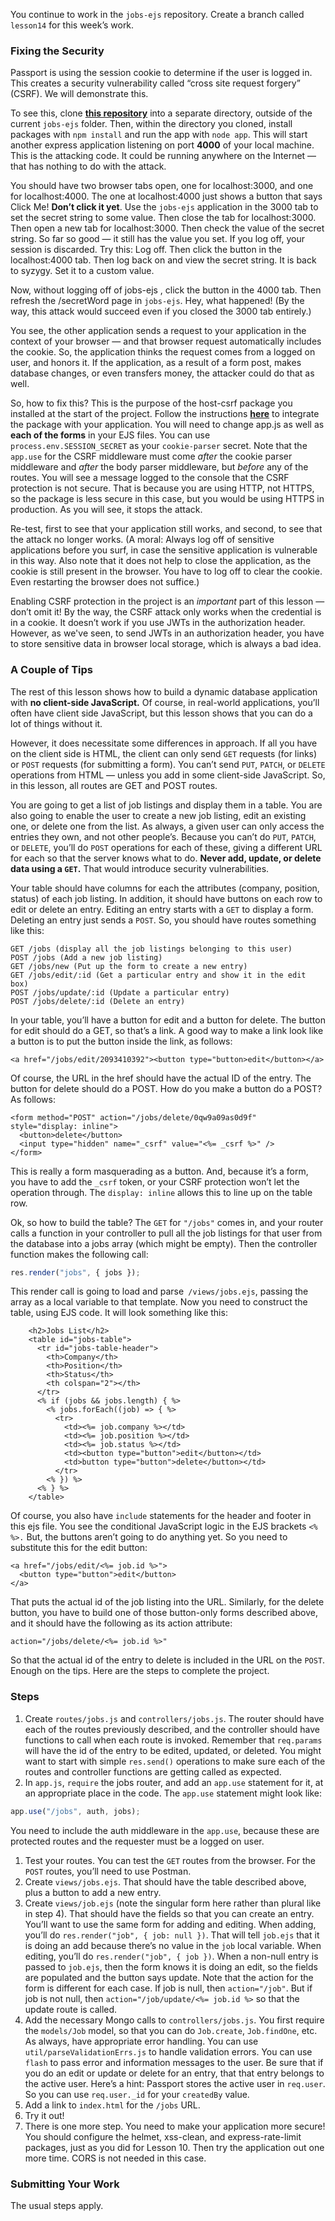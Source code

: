 You continue to work in the `jobs-ejs` repository. Create a branch called `lesson14` for this week’s work.

### Fixing the Security

Passport is using the session cookie to determine if the user is logged in. This creates a security vulnerability called “cross site request forgery” (CSRF). We will demonstrate this.

To see this, clone **[this repository](https://github.com/Code-the-Dream-School/csrf-attack)** into a separate directory, outside of the current `jobs-ejs` folder. Then, within the directory you cloned, install packages with `npm install` and run the app with `node app`. This will start another express application listening on port **4000** of your local machine. This is the attacking code. It could be running anywhere on the Internet — that has nothing to do with the attack.

You should have two browser tabs open, one for localhost:3000, and one for localhost:4000\. The one at localhost:4000 just shows a button that says Click Me! **Don’t click it yet**. Use the `jobs-ejs` application in the 3000 tab to set the secret string to some value. Then close the tab for localhost:3000\. Then open a new tab for localhost:3000\. Then check the value of the secret string. So far so good — it still has the value you set. If you log off, your session is discarded. Try this: Log off. Then click the button in the localhost:4000 tab. Then log back on and view the secret string. It is back to syzygy. Set it to a custom value.

Now, without logging off of jobs-ejs , click the button in the 4000 tab. Then refresh the /secretWord page in `jobs-ejs`. Hey, what happened! (By the way, this attack would succeed even if you closed the 3000 tab entirely.)

You see, the other application sends a request to your application in the context of your browser — and that browser request automatically includes the cookie. So, the application thinks the request comes from a logged on user, and honors it. If the application, as a result of a form post, makes database changes, or even transfers money, the attacker could do that as well.

So, how to fix this? This is the purpose of the host-csrf package you installed at the start of the project. Follow the instructions **[here](https://www.npmjs.com/package/host-csrf#:~:text=The%20csrf%20middleware,Example%3A)** to integrate the package with your application. You will need to change app.js as well as **each of the forms** in your EJS files. You can use `process.env.SESSION_SECRET` as your `cookie-parser` secret. Note that the `app.use` for the CSRF middleware must come _after_ the cookie parser middleware and _after_ the body parser middleware, but _before_ any of the routes. You will see a message logged to the console that the CSRF protection is not secure. That is because you are using HTTP, not HTTPS, so the package is less secure in this case, but you would be using HTTPS in production. As you will see, it stops the attack.

Re-test, first to see that your application still works, and second, to see that the attack no longer works. (A moral: Always log off of sensitive applications before you surf, in case the sensitive application is vulnerable in this way. Also note that it does not help to close the application, as the cookie is still present in the browser. You have to log off to clear the cookie. Even restarting the browser does not suffice.)

Enabling CSRF protection in the project is an _important_ part of this lesson — don’t omit it! By the way, the CSRF attack only works when the credential is in a cookie. It doesn’t work if you use JWTs in the authorization header.  However, as we've seen, to send JWTs in an authorization header, you have to store sensitive data in browser local storage, which is always a bad idea.

### A Couple of Tips

The rest of this lesson shows how to build a dynamic database application with **no client-side JavaScript.** Of course, in real-world applications, you’ll often have client side JavaScript, but this lesson shows that you can do a lot of things without it.

However, it does necessitate some differences in approach. If all you have on the client side is HTML, the client can only send `GET` requests (for links) or `POST` requests (for submitting a form). You can’t send `PUT`, `PATCH`, or `DELETE` operations from HTML — unless you add in some client-side JavaScript. So, in this lesson, all routes are GET and POST routes.

You are going to get a list of job listings and display them in a table. You are also going to enable the user to create a new job listing, edit an existing one, or delete one from the list. As always, a given user can only access the entries they own, and not other people’s. Because you can’t do `PUT`, `PATCH`, or `DELETE`, you’ll do `POST` operations for each of these, giving a different URL for each so that the server knows what to do. **Never add, update, or delete data using a `GET`.** That would introduce security vulnerabilities.

Your table should have columns for each the attributes (company, position, status) of each job listing. In addition, it should have buttons on each row to edit or delete an entry. Editing an entry starts with a `GET` to display a form. Deleting an entry just sends a `POST`. So, you should have routes something like this:

```
GET /jobs (display all the job listings belonging to this user)
POST /jobs (Add a new job listing)
GET /jobs/new (Put up the form to create a new entry)
GET /jobs/edit/:id (Get a particular entry and show it in the edit box)
POST /jobs/update/:id (Update a particular entry)
POST /jobs/delete/:id (Delete an entry)
```

In your table, you’ll have a button for edit and a button for delete. The button for edit should do a GET, so that’s a link. A good way to make a link look like a button is to put the button inside the link, as follows:

```
<a href="/jobs/edit/2093410392"><button type="button>edit</button></a>
```

Of course, the URL in the href should have the actual ID of the entry. The button for delete should do a POST. How do you make a button do a POST? As follows:

```
<form method="POST" action="/jobs/delete/0qw9a09as0d9f" style="display: inline">
  <button>delete</button>
  <input type="hidden" name="_csrf" value="<%= _csrf %>" />
</form>
```

This is really a form masquerading as a button. And, because it’s a form, you have to add the `_csrf` token, or your CSRF protection won’t let the operation through. The `display: inline` allows this to line up on the table row.

Ok, so how to build the table? The `GET` for `"/jobs"` comes in, and your router calls a function in your controller to pull all the job listings for that user from the database into a jobs array (which might be empty). Then the controller function makes the following call:

```javascript
res.render("jobs", { jobs });
```

This render call is going to load and parse` /views/jobs.ejs`, passing the array as a local variable to that template. Now you need to construct the table, using EJS code. It will look something like this:

```
    <h2>Jobs List</h2>
    <table id="jobs-table">
      <tr id="jobs-table-header">
        <th>Company</th>
        <th>Position</th>
        <th>Status</th>
        <th colspan="2"></th>
      </tr>
      <% if (jobs && jobs.length) { %>
        <% jobs.forEach((job) => { %>
          <tr>
            <td><%= job.company %></td>
            <td><%= job.position %></td>
            <td><%= job.status %></td>
            <td><button type="button">edit</button></td>
            <td>button type="button">delete</button></td>
          </tr>
        <% }) %>
      <% } %>
    </table>
```

Of course, you also have `include` statements for the header and footer in this ejs file. You see the conditional JavaScript logic in the EJS brackets `<% %>.` But, the buttons aren’t going to do anything yet. So you need to substitute this for the edit button:

```
<a href="/jobs/edit/<%= job.id %>">
  <button type="button">edit</button>
</a>
```

That puts the actual id of the job listing into the URL. Similarly, for the delete button, you have to build one of those button-only forms described above, and it should have the following as its action attribute:

```
action="/jobs/delete/<%= job.id %>"
```

So that the actual id of the entry to delete is included in the URL on the `POST`. Enough on the tips. Here are the steps to complete the project.

### Steps

1. Create `routes/jobs.js` and `controllers/jobs.js`. The router should have each of the routes previously described, and the controller should have functions to call when each route is invoked. Remember that `req.params` will have the id of the entry to be edited, updated, or deleted. You might want to start with simple `res.send()` operations to make sure each of the routes and controller functions are getting called as expected.
2. In `app.js`, `require` the jobs router, and add an `app.use` statement for it, at an appropriate place in the code. The `app.use` statement might look like:

```javascript
app.use("/jobs", auth, jobs);
```

You need to include the auth middleware in the `app.use`, because these are protected routes and the requester must be a logged on user.

1. Test your routes. You can test the `GET` routes from the browser. For the `POST` routes, you’ll need to use Postman.
2. Create `views/jobs.ejs`. That should have the table described above, plus a button to add a new entry.
3. Create `views/job.ejs` (note the singular form here rather than plural like in step 4). That should have the fields so that you can create an entry. You’ll want to use the same form for adding and editing. When adding, you’ll do `res.render("job", { job: null })`. That will tell `job.ejs` that it is doing an add because there’s no value in the `job` local variable. When editing, you’ll do `res.render("job", { job })`. When a non-null entry is passed to `job.ejs`, then the form knows it is doing an edit, so the fields are populated and the button says update. Note that the action for the form is different for each case. If job is null, then `action="/job"`. But if job is not null, then `action="/job/update/<%= job.id %>` so that the update route is called.
4. Add the necessary Mongo calls to `controllers/jobs.js`. You first require the `models/Job` model, so that you can do `Job.create`, `Job.findOne`, etc. As always, have appropriate error handling. You can use `util/parseValidationErrs.js` to handle validation errors. You can use `flash` to pass error and information messages to the user. Be sure that if you do an edit or update or delete for an entry, that that entry belongs to the active user. Here’s a hint: Passport stores the active user in `req.user`. So you can use `req.user._id` for your `createdBy` value.
5. Add a link to `index.html` for the `/jobs` URL.
6. Try it out!
7. There is one more step. You need to make your application more secure! You should configure the helmet, xss-clean, and express-rate-limit packages, just as you did for Lesson 10\. Then try the application out one more time. CORS is not needed in this case.

### Submitting Your Work

The usual steps apply.